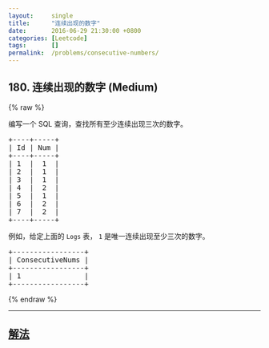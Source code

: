 ```yaml
---
layout:     single
title:      "连续出现的数字"
date:       2016-06-29 21:30:00 +0800
categories: [Leetcode]
tags:       []
permalink:  /problems/consecutive-numbers/
---
```


## 180. 连续出现的数字 (Medium)

{% raw %}

<p>编写一个 SQL 查询，查找所有至少连续出现三次的数字。</p>

<pre>+----+-----+
| Id | Num |
+----+-----+
| 1  |  1  |
| 2  |  1  |
| 3  |  1  |
| 4  |  2  |
| 5  |  1  |
| 6  |  2  |
| 7  |  2  |
+----+-----+
</pre>

<p>例如，给定上面的 <code>Logs</code> 表， <code>1</code> 是唯一连续出现至少三次的数字。</p>

<pre>+-----------------+
| ConsecutiveNums |
+-----------------+
| 1               |
+-----------------+
</pre>

{% endraw %}

---

## [解法](https://github.com/openset/leetcode/tree/master/problems/consecutive-numbers)
